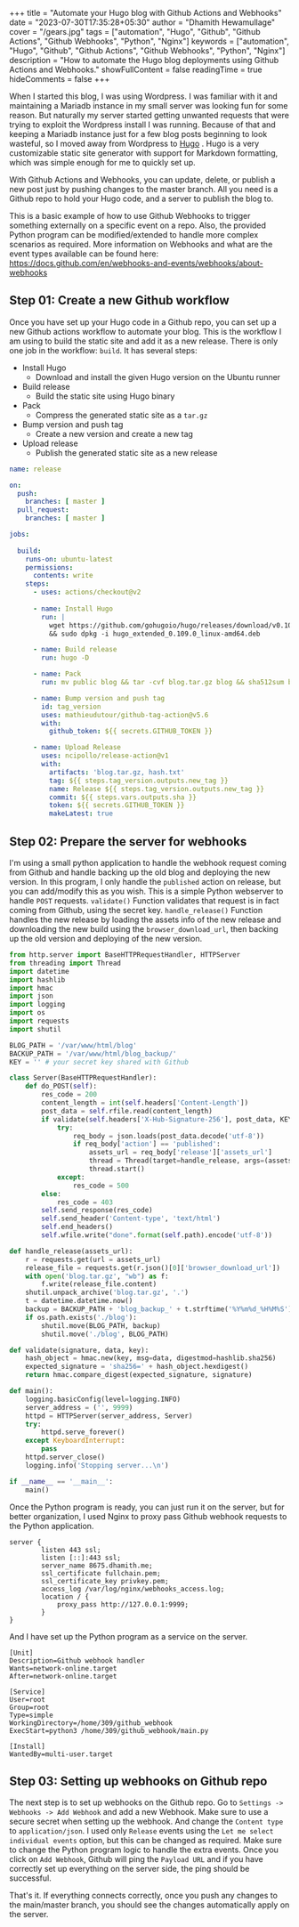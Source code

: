 +++
title = "Automate your Hugo blog with Github Actions and Webhooks"
date = "2023-07-30T17:35:28+05:30"
author = "Dhamith Hewamullage"
cover = "/gears.jpg"
tags = ["automation", "Hugo", "Github", "Github Actions", "Github Webhooks", "Python", "Nginx"]
keywords = ["automation", "Hugo", "Github", "Github Actions", "Github Webhooks", "Python", "Nginx"]
description = "How to automate the Hugo blog deployments using Github Actions and Webhooks."
showFullContent = false
readingTime = true
hideComments = false
+++

When I started this blog, I was using Wordpress. I was familiar with it and maintaining a Mariadb instance in my small server was looking fun for some reason. But naturally my server started getting unwanted requests that were trying to exploit the Wordpress install I was running. Because of that and keeping a Mariadb instance just for a few blog posts beginning to look wasteful, so I moved away from Wordpress to [Hugo](https://gohugo.io/) . Hugo is a very customizable static site generator with support for Markdown formatting, which was simple enough for me to quickly set up. 

With Github Actions and Webhooks, you can update, delete, or publish a new post just by pushing changes to the master branch. All you need is a Github repo to hold your Hugo code, and a server to publish the blog to. 

This is a basic example of how to use Github Webhooks to trigger something externally on a specific event on a repo. Also, the provided Python program can be modified/extended to handle more complex scenarios as required. More information on Webhooks and what are the event types available can be found here: https://docs.github.com/en/webhooks-and-events/webhooks/about-webhooks 

## Step 01: Create a new Github workflow

Once you have set up your Hugo code in a Github repo, you can set up a new Github actions workflow to automate your blog. This is the workflow I am using to build the static site and add it as a new release. There is only one job in the workflow: `build`. It has several steps:

- Install Hugo 
	- Download and install the given Hugo version on the Ubuntu runner
- Build release 
	- Build the static site using Hugo binary
- Pack 
	- Compress the generated static site as a `tar.gz`
- Bump version and push tag 
	- Create a new version and create a new tag
- Upload release
	- Publish the generated static site as a new release

```yml
name: release

on:
  push:
    branches: [ master ]
  pull_request:
    branches: [ master ]

jobs:
  
  build:
    runs-on: ubuntu-latest
    permissions:
      contents: write
    steps:
      - uses: actions/checkout@v2
      
      - name: Install Hugo
        run: | 
          wget https://github.com/gohugoio/hugo/releases/download/v0.109.0/hugo_extended_0.109.0_linux-amd64.deb \
          && sudo dpkg -i hugo_extended_0.109.0_linux-amd64.deb 

      - name: Build release
        run: hugo -D 

      - name: Pack
        run: mv public blog && tar -cvf blog.tar.gz blog && sha512sum blog.tar.gz | cut  -f1 -d ' ' | tr -d "\n\r" > hash.txt 

      - name: Bump version and push tag
        id: tag_version
        uses: mathieudutour/github-tag-action@v5.6
        with:
          github_token: ${{ secrets.GITHUB_TOKEN }} 

      - name: Upload Release
        uses: ncipollo/release-action@v1
        with:
          artifacts: 'blog.tar.gz, hash.txt'
          tag: ${{ steps.tag_version.outputs.new_tag }}
          name: Release ${{ steps.tag_version.outputs.new_tag }}
          commit: ${{ steps.vars.outputs.sha }}
          token: ${{ secrets.GITHUB_TOKEN }} 
          makeLatest: true
```


## Step 02: Prepare the server for webhooks

I'm using a small python application to handle the webhook request coming from Github and handle backing up the old blog and deploying the new version. In this program, I only handle the `published` action on release, but you can add/modify this as you wish. This is a simple Python webserver to handle `POST` requests. `validate()` Function validates that request is in fact coming from Github, using the secret key. `handle_release()` Function handles the new release by loading the assets info of the new release and downloading the new build using the `browser_download_url`, then backing up the old version and deploying of the new version.

```python
from http.server import BaseHTTPRequestHandler, HTTPServer
from threading import Thread
import datetime
import hashlib
import hmac
import json
import logging
import os
import requests
import shutil

BLOG_PATH = '/var/www/html/blog'
BACKUP_PATH = '/var/www/html/blog_backup/'
KEY = '' # your secret key shared with Github

class Server(BaseHTTPRequestHandler):
    def do_POST(self):
        res_code = 200
        content_length = int(self.headers['Content-Length'])
        post_data = self.rfile.read(content_length)
        if validate(self.headers['X-Hub-Signature-256'], post_data, KEY.encode('utf-8')):
            try:
                req_body = json.loads(post_data.decode('utf-8'))
                if req_body['action'] == 'published':
                    assets_url = req_body['release']['assets_url']
                    thread = Thread(target=handle_release, args=(assets_url,))
                    thread.start()
            except:
                res_code = 500
        else:
            res_code = 403
        self.send_response(res_code)
        self.send_header('Content-type', 'text/html')
        self.end_headers()
        self.wfile.write("done".format(self.path).encode('utf-8'))

def handle_release(assets_url):
    r = requests.get(url = assets_url)
    release_file = requests.get(r.json()[0]['browser_download_url'])
    with open('blog.tar.gz', "wb") as f:
        f.write(release_file.content)
    shutil.unpack_archive('blog.tar.gz', '.')
    t = datetime.datetime.now()
    backup = BACKUP_PATH + 'blog_backup_' + t.strftime('%Y%m%d_%H%M%S')
    if os.path.exists('./blog'):
        shutil.move(BLOG_PATH, backup)
        shutil.move('./blog', BLOG_PATH)

def validate(signature, data, key):
    hash_object = hmac.new(key, msg=data, digestmod=hashlib.sha256)
    expected_signature = 'sha256=' + hash_object.hexdigest()
    return hmac.compare_digest(expected_signature, signature)

def main():
    logging.basicConfig(level=logging.INFO)
    server_address = ('', 9999)
    httpd = HTTPServer(server_address, Server)
    try:
        httpd.serve_forever()
    except KeyboardInterrupt:
        pass
    httpd.server_close()
    logging.info('Stopping server...\n')

if __name__ == '__main__':
    main()
```

Once the Python program is ready, you can just run it on the server, but for better organization, I used Nginx to proxy pass Github webhook requests to the Python application. 

```nginx
server {
        listen 443 ssl;
        listen [::]:443 ssl;
        server_name 8675.dhamith.me;
        ssl_certificate fullchain.pem;
        ssl_certificate_key privkey.pem;
        access_log /var/log/nginx/webhooks_access.log;
        location / {
            proxy_pass http://127.0.0.1:9999;
        }
}
```

And I have set up the Python program as a service on the server.

```
[Unit]
Description=Github webhook handler
Wants=network-online.target
After=network-online.target

[Service]
User=root
Group=root
Type=simple
WorkingDirectory=/home/309/github_webhook
ExecStart=python3 /home/309/github_webhook/main.py

[Install]
WantedBy=multi-user.target
```


## Step 03: Setting up webhooks on Github repo

The next step is to set up webhooks on the Github repo. Go to `Settings -> Webhooks -> Add Webhook` and add a new Webhook. Make sure to use a secure secret when setting up the webhook. And change the `Content type` to `application/json`. I used only `Release` events using the `Let me select individual events` option, but this can be changed as required. Make sure to change the Python program logic to handle the extra events. Once you click on `Add Webhook`, Github will ping the `Payload URL` and if you have correctly set up everything on the server side, the ping should be successful. 

That's it. If everything connects correctly, once you push any changes to the main/master branch, you should see the changes automatically apply on the server. 
